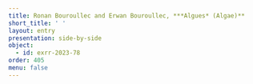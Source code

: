 ```yaml
---
title: Ronan Bouroullec and Erwan Bouroullec, ***Algues* (Algae)**
short_title: ' '
layout: entry
presentation: side-by-side
object:
  - id: exrr-2023-78
order: 405
menu: false
---
```

